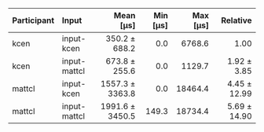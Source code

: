 | Participant | Input | Mean [µs] | Min [µs] | Max [µs] | Relative |
|:---|:---|---:|---:|---:|---:|
| kcen | input-kcen | 350.2 ± 688.2 | 0.0 | 6768.6 | 1.00 |
| kcen | input-mattcl | 673.8 ± 255.6 | 0.0 | 1129.7 | 1.92 ± 3.85 |
| mattcl | input-kcen | 1557.3 ± 3363.8 | 0.0 | 18464.4 | 4.45 ± 12.99 |
| mattcl | input-mattcl | 1991.6 ± 3450.5 | 149.3 | 18734.4 | 5.69 ± 14.90 |
